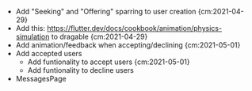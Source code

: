 - Add "Seeking" and "Offering" sparring to user creation  {cm:2021-04-29}
- Add this: https://flutter.dev/docs/cookbook/animation/physics-simulation to dragable {cm:2021-04-29}
- Add animation/feedback when accepting/declining {cm:2021-05-01}
- Add accepted users
    - Add funtionality to accept users {cm:2021-05-01}
    - Add funtionality to decline users
- MessagesPage